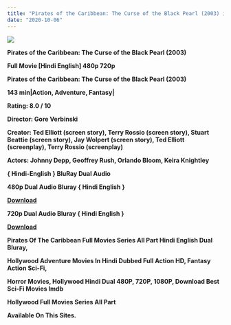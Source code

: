 ```yaml
---
title: "Pirates of the Caribbean: The Curse of the Black Pearl (2003) in Hindi"
date: "2020-10-06"
---
```


[**![](https://1.bp.blogspot.com/-qX2EqNcgZXY/Xy6iR0ORq5I/AAAAAAAAETQ/Bd-qObg6EP0LlrsaKgujuRv2AZOTLHv0ACLcBGAsYHQ/s1600/TuCkyAPfvZ6S.webp)**](https://1.bp.blogspot.com/-qX2EqNcgZXY/Xy6iR0ORq5I/AAAAAAAAETQ/Bd-qObg6EP0LlrsaKgujuRv2AZOTLHv0ACLcBGAsYHQ/s1600/TuCkyAPfvZ6S.webp)

 **Pirates of the Caribbean: The Curse of the Black Pearl (2003)**

**Full Movie \[Hindi English\] 480p 720p** 

**Pirates of the Caribbean: The Curse of the Black Pearl (2003)**

**143 min|Action, Adventure, Fantasy|**

**Rating: 8.0 / 10** 

**Director: Gore Verbinski**

**Creator: Ted Elliott (screen story), Terry Rossio (screen story), Stuart Beattie (screen story), Jay Wolpert (screen story), Ted Elliott (screenplay), Terry Rossio (screenplay)**

**Actors: Johnny Depp, Geoffrey Rush, Orlando Bloom, Keira Knightley**

**{ Hindi-English } BluRay Dual Audio**

**480p Dual Audio Bluray { Hindi English }**

[**Download**](https://myglinks.xyz/1294)

**720p Dual Audio Bluray { Hindi English }**

[**Download**](https://myglinks.xyz/1295)

**Pirates Of The Caribbean Full Movies Series All Part Hindi English Dual Bluray,**

 **Hollywood Adventure Movies In Hindi Dubbed Full Action HD, Fantasy Action Sci-Fi,**

**Horror Movies, Hollywood Hindi Dual 480P, 720P, 1080P, Download Best Sci-Fi Movies Imdb** 

**Hollywood Full Movies Series All Part**

**Available On This Sites.**
